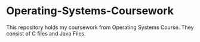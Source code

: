 # Operating-Systems-Coursework
This repository holds my coursework from Operating Systems Course. They consist of C files and Java Files.
